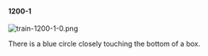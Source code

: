#### 1200-1
![train-1200-1-0.png](https://github.com/lil-lab/nlvr/raw/master/nlvr/train/images/31/train-1200-1-0.png "train-1200-1-0.png")

There is a blue circle closely touching the bottom of a box.